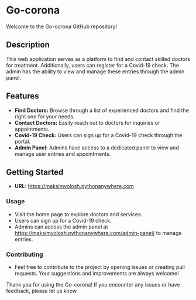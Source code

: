 # Go-corona

Welcome to the Go-corona GitHub repository!

## Description

This web application serves as a platform to find and contact skilled doctors for treatment. Additionally, users can register for a Covid-19 check. The admin has the ability to view and manage these entries through the admin panel.

## Features

- **Find Doctors:** Browse through a list of experienced doctors and find the right one for your needs.
- **Contact Doctors:** Easily reach out to doctors for inquiries or appointments.
- **Covid-19 Check:** Users can sign up for a Covid-19 check through the portal.
- **Admin Panel:** Admins have access to a dedicated panel to view and manage user entries and appointments.

## Getting Started
- **URL:** https://maksimvolosh.pythonanywhere.com

### Usage
- Visit the home page to explore doctors and services.
- Users can sign up for a Covid-19 check.
- Admins can access the admin panel at https://maksimvolosh.pythonanywhere.com/admin-panel/ to manage entries.

### Contributing
- Feel free to contribute to the project by opening issues or creating pull requests. Your suggestions and improvements are always welcome!

Thank you for using the Go-corona! If you encounter any issues or have feedback, please let us know.
